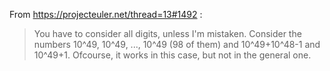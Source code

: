 From https://projecteuler.net/thread=13#1492 :
> You have to consider all digits, unless I'm mistaken.
> Consider the numbers
> 10^49, 10^49, ..., 10^49 (98 of them) and 10^49+10^48-1 and 10^49+1.
> Ofcourse, it works in this case, but not in the general one.
